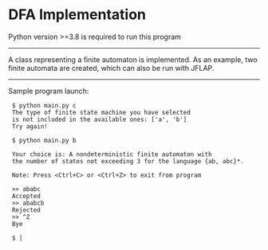# DFA Implementation

Python version >=3.8 is required to run this program

-----

A class representing a finite automaton is implemented. 
As an example, two finite automata are created, which can also be run with JFLAP.

-----
Sample program launch:
```
 $ python main.py c
 The type of finite state machine you have selected 
 is not included in the available ones: ['a', 'b']
 Try again!
 
 $ python main.py b
 
 Your choice is: A nondeterministic finite automaton with 
 the number of states not exceeding 3 for the language {ab, abc}*.
 
 Note: Press <Ctrl+C> or <Ctrl+Z> to exit from program
 
 >> ababc
 Accepted
 >> ababcb
 Rejected
 >> ^Z
 Bye
 
 $ |
```
